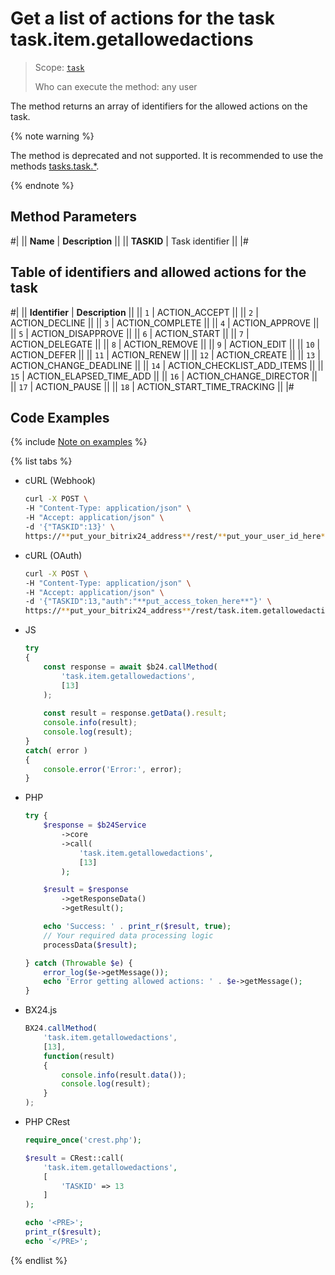 # Get a list of actions for the task task.item.getallowedactions

> Scope: [`task`](../../../scopes/permissions.md)
>
> Who can execute the method: any user

The method returns an array of identifiers for the allowed actions on the task.

{% note warning %}

The method is deprecated and not supported. It is recommended to use the methods [tasks.task.*](../../index.md).

{% endnote %}

## Method Parameters

#|
|| **Name** | **Description** ||
|| **TASKID** | Task identifier ||
|#

## Table of identifiers and allowed actions for the task

#|
|| **Identifier** | **Description** ||
|| `1` | ACTION_ACCEPT ||
|| `2` | ACTION_DECLINE ||
|| `3` | ACTION_COMPLETE ||
|| `4` | ACTION_APPROVE ||
|| `5` | ACTION_DISAPPROVE ||
|| `6` | ACTION_START ||
|| `7` | ACTION_DELEGATE ||
|| `8` | ACTION_REMOVE ||
|| `9` | ACTION_EDIT ||
|| `10` | ACTION_DEFER ||
|| `11` | ACTION_RENEW ||
|| `12` | ACTION_CREATE ||
|| `13` | ACTION_CHANGE_DEADLINE ||
|| `14` | ACTION_CHECKLIST_ADD_ITEMS ||
|| `15` | ACTION_ELAPSED_TIME_ADD ||
|| `16` | ACTION_CHANGE_DIRECTOR ||
|| `17` | ACTION_PAUSE ||
|| `18` | ACTION_START_TIME_TRACKING ||
|#

## Code Examples

{% include [Note on examples](../../../../_includes/examples.md) %}

{% list tabs %}

- cURL (Webhook)

    ```bash
    curl -X POST \
    -H "Content-Type: application/json" \
    -H "Accept: application/json" \
    -d '{"TASKID":13}' \
    https://**put_your_bitrix24_address**/rest/**put_your_user_id_here**/**put_your_webhook_here**/task.item.getallowedactions
    ```

- cURL (OAuth)

    ```bash
    curl -X POST \
    -H "Content-Type: application/json" \
    -H "Accept: application/json" \
    -d '{"TASKID":13,"auth":"**put_access_token_here**"}' \
    https://**put_your_bitrix24_address**/rest/task.item.getallowedactions
    ```

- JS

    ```js
    try
    {
    	const response = await $b24.callMethod(
    		'task.item.getallowedactions',
    		[13]
    	);
    	
    	const result = response.getData().result;
    	console.info(result);
    	console.log(result);
    }
    catch( error )
    {
    	console.error('Error:', error);
    }
    ```

- PHP

    ```php
    try {
        $response = $b24Service
            ->core
            ->call(
                'task.item.getallowedactions',
                [13]
            );
    
        $result = $response
            ->getResponseData()
            ->getResult();
    
        echo 'Success: ' . print_r($result, true);
        // Your required data processing logic
        processData($result);
    
    } catch (Throwable $e) {
        error_log($e->getMessage());
        echo 'Error getting allowed actions: ' . $e->getMessage();
    }
    ```

- BX24.js

    ```js
    BX24.callMethod(
        'task.item.getallowedactions',
        [13],
        function(result)
        {
            console.info(result.data());
            console.log(result);
        }
    );
    ```

- PHP CRest

    ```php
    require_once('crest.php');

    $result = CRest::call(
        'task.item.getallowedactions',
        [
            'TASKID' => 13
        ]
    );

    echo '<PRE>';
    print_r($result);
    echo '</PRE>';
    ```

{% endlist %}